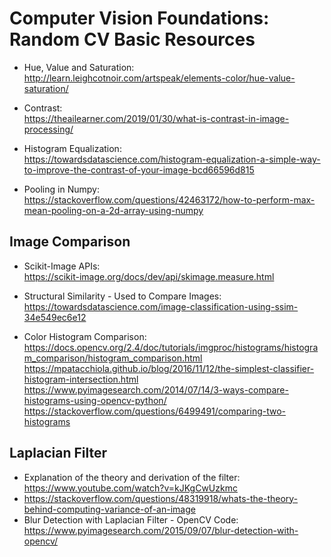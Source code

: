 # Computer Vision Foundations: Random CV Basic Resources

* Hue, Value and Saturation:  
http://learn.leighcotnoir.com/artspeak/elements-color/hue-value-saturation/

* Contrast:  
https://theailearner.com/2019/01/30/what-is-contrast-in-image-processing/  

* Histogram Equalization:  
https://towardsdatascience.com/histogram-equalization-a-simple-way-to-improve-the-contrast-of-your-image-bcd66596d815  

* Pooling in Numpy:  
https://stackoverflow.com/questions/42463172/how-to-perform-max-mean-pooling-on-a-2d-array-using-numpy

## Image Comparison

* Scikit-Image APIs:  
https://scikit-image.org/docs/dev/api/skimage.measure.html 


* Structural Similarity - Used to Compare Images:  
https://towardsdatascience.com/image-classification-using-ssim-34e549ec6e12

* Color Histogram Comparison: 
https://docs.opencv.org/2.4/doc/tutorials/imgproc/histograms/histogram_comparison/histogram_comparison.html  
https://mpatacchiola.github.io/blog/2016/11/12/the-simplest-classifier-histogram-intersection.html  
https://www.pyimagesearch.com/2014/07/14/3-ways-compare-histograms-using-opencv-python/   
https://stackoverflow.com/questions/6499491/comparing-two-histograms  

## Laplacian Filter

* Explanation of the theory and derivation of the filter:  
https://www.youtube.com/watch?v=kJKgCwUzkmc  
* https://stackoverflow.com/questions/48319918/whats-the-theory-behind-computing-variance-of-an-image  
* Blur Detection with Laplacian Filter - OpenCV Code:  
https://www.pyimagesearch.com/2015/09/07/blur-detection-with-opencv/

